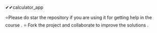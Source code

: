 ✔✔calculator_app

⭐Please do star the repository if you are using it for getting help in the course . 
        ⭐ Fork the project and collaborate to improve the solutions .

